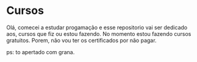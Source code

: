 # Cursos

 Olá, comecei a estudar progamação e esse repositorio vai ser dedicado aos,
cursos que fiz ou estou fazendo.
 No momento estou fazendo cursos gratuitos. Porem, não vou ter os certificados por não pagar.
 
 ps: to apertado com grana.
